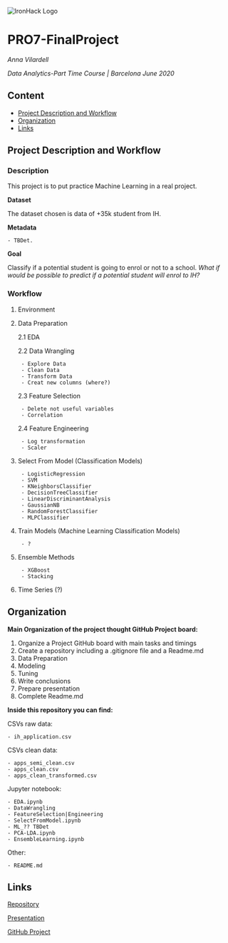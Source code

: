 ![IronHack Logo](https://s3-eu-west-1.amazonaws.com/ih-materials/uploads/upload_d5c5793015fec3be28a63c4fa3dd4d55.png)

# PRO7-FinalProject


*Anna Vilardell*

*Data Analytics-Part Time Course | Barcelona June 2020*



## Content
- [Project Description and Workflow](#Project_Description_and_Workflow)
- [Organization](#Organization)
- [Links](#Links)



## Project Description and Workflow


### Description

This project is to put practice Machine Learning in a real project.

**Dataset**

The dataset chosen is data of +35k student from IH.

**Metadata**
 
    - TBDet.


**Goal**

Classify if a potential student is going to enrol or not to a school. *What if would be possible to predict if a potential student will enrol to IH?*




### Workflow

1. Environment

2. Data Preparation

    2.1 EDA
    
    2.2 Data Wrangling
    
        - Explore Data
        - Clean Data
        - Transform Data
        - Creat new columns (where?)
    
    2.3 Feature Selection  
    
        - Delete not useful variables
        - Correlation      
    
    2.4 Feature Engineering
    
        - Log transformation
        - Scaler
        

3. Select From Model (Classification Models)
        
        - LogisticRegression
        - SVM
        - KNeighborsClassifier
        - DecisionTreeClassifier
        - LinearDiscriminantAnalysis
        - GaussianNB
        - RandomForestClassifier
        - MLPClassifier

4. Train Models (Machine Learning Classification Models)

        - ?
   
5. Ensemble Methods

        - XGBoost
        - Stacking

6. Time Series (?)


## Organization

**Main Organization of the project thought GitHub Project board:**

1. Organize a Project GitHub board with main tasks and timings
2. Create a repository including a .gitignore file and a Readme.md
3. Data Preparation
4. Modeling
5. Tuning
6. Write conclusions
7. Prepare presentation
7. Complete Readme.md


**Inside this repository you can find:**

CSVs raw data:

    - ih_application.csv

CSVs clean data:

    - apps_semi_clean.csv
    - apps_clean.csv
    - apps_clean_transformed.csv


Jupyter notebook:

    - EDA.ipynb
    - DataWrangling
    - FeatureSelection|Engineering
    - SelectFromModel.ipynb
    - ML_?? TBDet
    - PCA-LDA.ipynb
    - EnsembleLearning.ipynb


Other:

    - README.md



## Links 

[Repository](https://github.com/AnnaVilardell/PR07-FinalProject/tree/dev)

[Presentation](TBDet)

[GitHub Project](https://github.com/AnnaVilardell/PR07-FinalProject/projects/1?add_cards_query=is%3Aopen)
